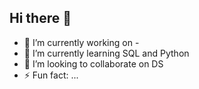 ## Hi there 👋
- 🔭 I’m currently working on -
- 🌱 I’m currently learning SQL and Python
- 👯 I’m looking to collaborate on DS
- ⚡ Fun fact: ...
